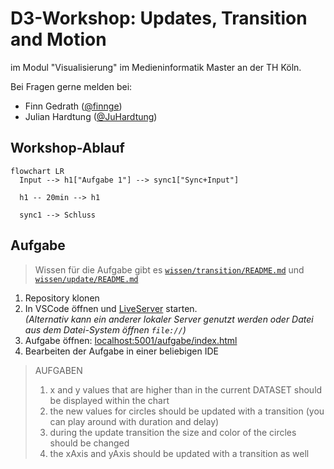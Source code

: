 # D3-Workshop: Updates, Transition and Motion

im Modul "Visualisierung" im Medieninformatik Master an der TH Köln.

Bei Fragen gerne melden bei:

- Finn Gedrath ([@finnge](https://github.com/finnge))
- Julian Hardtung ([@JuHardtung](https://github.com/JuHardtung))

## Workshop-Ablauf

```mermaid
flowchart LR
  Input --> h1["Aufgabe 1"] --> sync1["Sync+Input"]

  h1 -- 20min --> h1

  sync1 --> Schluss
```

## Aufgabe

> Wissen für die Aufgabe gibt es [`wissen/transition/README.md`](https://github.com/finnge/vi-updates-transition-motion-workshop/tree/main/wissen/transition) und [`wissen/update/README.md`](https://github.com/finnge/vi-updates-transition-motion-workshop/tree/main/wissen/update)

1. Repository klonen
2. In VSCode öffnen und [LiveServer](https://marketplace.visualstudio.com/items?itemName=ritwickdey.LiveServer) starten. \
*(Alternativ kann ein anderer lokaler Server genutzt werden oder Datei aus dem Datei-System öffnen `file://`)*
3. Aufgabe öffnen: [localhost:5001/aufgabe/index.html](http://localhost:5001/aufgabe/index.html)
4. Bearbeiten der Aufgabe in einer beliebigen IDE


> AUFGABEN
> 1. x and y values that are higher than in the current DATASET should be displayed within the chart
> 2. the new values for circles should be updated with a transition (you can play around with duration and delay)
> 3. during the update transition the size and color of the circles should be changed
> 4. the xAxis and yAxis should be updated with a transition as well
